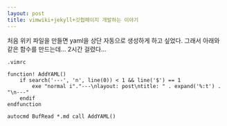 ```yaml
---
layout: post
title: vimwiki+jekyll+깃헙페이지 개발하는 이야기
---
```


처음 위키 파일을 만들면 yaml을 상단 자동으로 생성하게 하고 싶었다. 그래서 아래와 같은 함수를 만드는데... 2시간 걸렸다...

`.vimrc`
~~~
function! AddYAML()
    if search('---', 'n', line(0)) < 1 && line('$') == 1
        exe "normal i"."---\nlayout: post\ntitle: " . expand('%:t') . "\n---"
    endif
endfunction

autocmd BufRead *.md call AddYAML()
~~~
